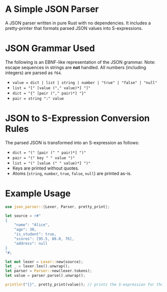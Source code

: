 # A Simple JSON Parser
A JSON parser written in pure Rust with no dependencies. It includes a pretty-printer that formats parsed JSON values into S-expressions.

# JSON Grammar Used
The following is an EBNF-like representation of the JSON grammar. Note: escape sequences in strings are **not** handled. All numbers (including integers) are parsed as `f64`.

- `value = dict | list | string | number | "true" | "false" | "null"`
- `list = "[" [value ("," value)*] "]"`
- `dict = "{" [pair ("," pair)*] "}"`
- `pair = string ":" value`

# JSON to S-Expression Conversion Rules
The parsed JSON is transformed into an S-expression as follows:

- `dict = "(" [pair (" " pair)*] ")"`
- `pair = "(" key " " value ")"`
- `list = "(" [value (" " value)*] ")"`
- Keys are printed without quotes.
- Atoms (`string`, `number`, `true`, `false`, `null`) are printed as-is.

# Example Usage
```rust
use json_parser::{Lexer, Parser, pretty_print};

let source = r#"
{
    "name": "Alice",
    "age": 30,
    "is_student": true,
    "scores": [95.5, 88.0, 76],
    "address": null
}
"#;

let mut lexer = Lexer::new(source);
let _ = lexer.lex().unwrap();
let parser = Parser::new(lexer.tokens);
let value = parser.parse().unwrap();

println!("{}", pretty_print(value)); // prints the S-expression for the JSON object
